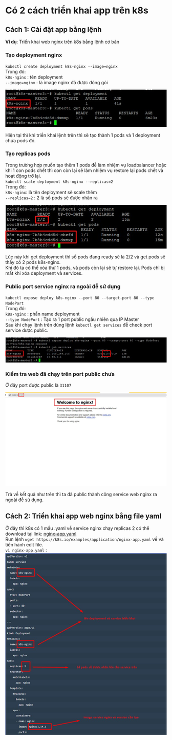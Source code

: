 # Có 2 cách triển khai app trên k8s
## Cách 1: Cài đặt app bằng lệnh
**Ví dụ**: Triển khai web nginx trên k8s bằng lệnh cơ bản  
### Tạo deployment nginx
`kubectl create deployment k8s-nginx --image=nginx`  
Trong đó:  
`k8s-nginx` : tên deployment  
`--image=nginx` : là image nginx đã được đóng gói  

<img src="/images/nginx-deployment.jpg">  

Hiện tại thì khi triển khai lệnh trên thì sẽ tạo thành 1 pods và 1 deployment chứa pods đó.  
### Tạo replicas pods
Trong trường hợp muốn tạo thêm 1 pods đễ làm nhiệm vụ loadbalancer hoặc khi 1 con pods chết thì con còn lại sẽ làm nhiệm vụ restore lại pods chết và hoạt động trở lại.  
`kubectl scale deployment k8s-nginx --replicas=2`  
Trong đó:  
`k8s-nginx`: là tên deployment sẽ scale thêm  
`--replicas=2` : 2 là số pods sẽ được nhân ra  

<img src="/images/nginx-deployment1.jpg">  

Lúc này khi get deployment thì số pods đang ready sẽ là 2/2 và get pods sẽ thấy có 2 pods k8s-nginx.  
Khi đó ta có thể xóa thử 1 pods, và pods còn lại sẽ tự restore lại. Pods chỉ bị mất khi xóa deployment và services.  
### Public port service nginx ra ngoài đễ sử dụng
`kubectl expose deploy k8s-nginx --port 80 --target-port 80 --type NodePort`  
Trong đó:  
`k8s-nginx` : phần name deployment  
`--type NodePort` : Tạo ra 1 port public ngẫu nhiên qua IP Master  
Sau khi chạy lệnh trên dùng lệnh `kubectl get services` đễ check port service được public.  

<img src="/images/nginx-deployment2.jpg"> 

### Kiểm tra web đã chạy trên port public chưa
Ở đây port được public là `31107`  

<img src="/images/nginx-deployment3.jpg"> 

Trả về kết quả như trên thì ta đã public thành công service web nginx ra ngoài đễ sử dụng.  
## Cách 2: Triển khai app web nginx bằng file yaml
Ở đây thì k8s có 1 mẫu .yaml về service nginx chạy replicas 2 có thể download tại link: [nginx-app.yaml](https://k8s.io/examples/application/nginx-app.yaml)  
Run lệnh `wget https://k8s.io/examples/application/nginx-app.yaml` về và tiến hành edit file.  
`vi nginx-app.yaml` :  
<img src="/images/nginx-deployment4.jpg"> 




                                  
